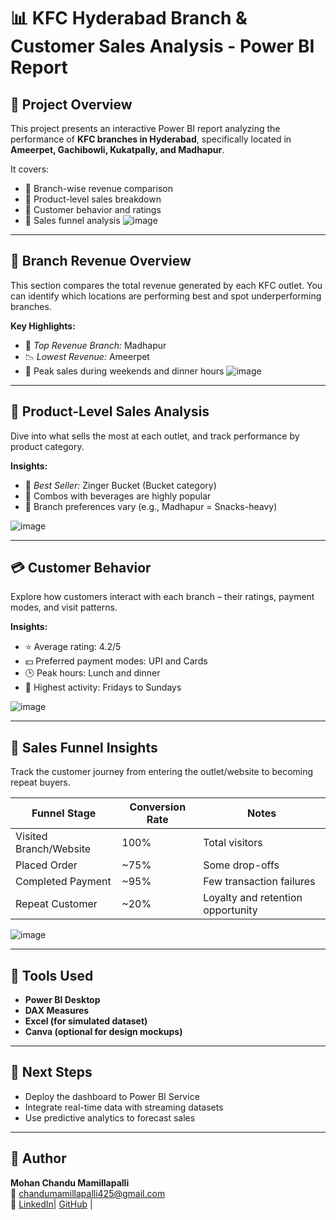# 📊 KFC Hyderabad Branch & Customer Sales Analysis - Power BI Report

## 🧾 Project Overview

This project presents an interactive Power BI report analyzing the performance of **KFC branches in Hyderabad**, specifically located in **Ameerpet, Gachibowli, Kukatpally, and Madhapur**.

It covers:
- 📍 Branch-wise revenue comparison
- 🍔 Product-level sales breakdown
- 💬 Customer behavior and ratings
- 🔁 Sales funnel analysis
 ![image](https://github.com/user-attachments/assets/78e63de9-7f92-4c47-9244-ca55ccd66325)


---

## 📍 Branch Revenue Overview

This section compares the total revenue generated by each KFC outlet. You can identify which locations are performing best and spot underperforming branches.

**Key Highlights:**
- 🔺 *Top Revenue Branch:* Madhapur
- 📉 *Lowest Revenue:* Ameerpet
- 📆 Peak sales during weekends and dinner hours
![image](https://github.com/user-attachments/assets/1db81e55-c52f-4f81-8227-6c9c723100c2)



---

## 🍗 Product-Level Sales Analysis

Dive into what sells the most at each outlet, and track performance by product category.

**Insights:**
- 🥇 *Best Seller:* Zinger Bucket (Bucket category)
- 🥤 Combos with beverages are highly popular
- 📍 Branch preferences vary (e.g., Madhapur = Snacks-heavy)

![image](https://github.com/user-attachments/assets/daa7d95d-a00a-4e16-9757-2017ed2fc3c6)

---

## 💳 Customer Behavior

Explore how customers interact with each branch – their ratings, payment modes, and visit patterns.

**Insights:**
- ⭐ Average rating: 4.2/5
- 💵 Preferred payment modes: UPI and Cards
- 🕒 Peak hours: Lunch and dinner
- 📆 Highest activity: Fridays to Sundays

![image](https://github.com/user-attachments/assets/25c97976-b0b7-4242-b844-ee8d8c32b7ce)

---

## 🔁 Sales Funnel Insights

Track the customer journey from entering the outlet/website to becoming repeat buyers.

| Funnel Stage            | Conversion Rate | Notes                          |
|-------------------------|------------------|---------------------------------|
| Visited Branch/Website  | 100%              | Total visitors                  |
| Placed Order            | ~75%              | Some drop-offs                  |
| Completed Payment       | ~95%              | Few transaction failures        |
| Repeat Customer         | ~20%              | Loyalty and retention opportunity|

![image](https://github.com/user-attachments/assets/2b74793d-0d53-42d4-aa2c-3c3fd81a00e9)


---

## 📌 Tools Used
- **Power BI Desktop**
- **DAX Measures**
- **Excel (for simulated dataset)**
- **Canva (optional for design mockups)**

---

## 🚀 Next Steps
- Deploy the dashboard to Power BI Service
- Integrate real-time data with streaming datasets
- Use predictive analytics to forecast sales

---

## 🙌 Author

**Mohan Chandu Mamillapalli**  
📧 chandumamillapalli425@gmail.com  
🔗 [LinkedIn](https://www.linkedin.com/in/chandu425/)| [GitHub](https://github.com/chandu00096) | 

